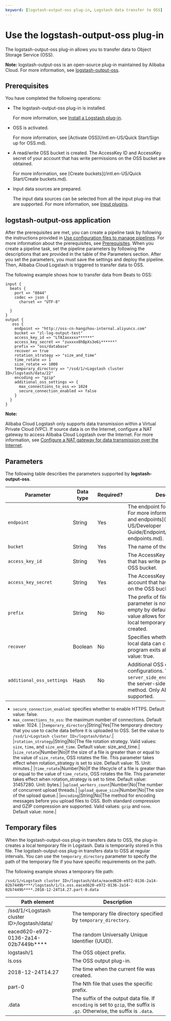 ```yaml
---
keyword: [logstash-output-oss plug-in, Logstash data transfer to OSS]
---
```


# Use the logstash-output-oss plug-in

The logstash-output-oss plug-in allows you to transfer data to Object Storage Service \(OSS\).

**Note:** logstash-output-oss is an open-source plug-in maintained by Alibaba Cloud. For more information, see [logstash-output-oss](https://github.com/aliyun/logstash-output-oss).

## Prerequisites

You have completed the following operations:

-   The logstash-output-oss plug-in is installed.

    For more information, see [Install a Logstash plug-in]().

-   OSS is activated.

    For more information, see [Activate OSS](/intl.en-US/Quick Start/Sign up for OSS.md).

-   A read/write OSS bucket is created. The AccessKey ID and AccessKey secret of your account that has write permissions on the OSS bucket are obtained.

    For more information, see [Create buckets](/intl.en-US/Quick Start/Create buckets.md).

-   Input data sources are prepared.

    The input data sources can be selected from all the input plug-ins that are supported. For more information, see [Input plugins](https://www.elastic.co/guide/en/logstash/6.7/input-plugins.html).


## logstash-output-oss application

After the prerequisites are met, you can create a pipeline task by following the instructions provided in [Use configuration files to manage pipelines](). For more information about the prerequisites, see [Prerequisites](#section_zfj_hlf_x98). When you create a pipeline task, set the pipeline parameters by following the descriptions that are provided in the table of the Parameters section. After you set the parameters, you must save the settings and deploy the pipeline. Then, Alibaba Cloud Logstash is triggered to transfer data to OSS.

The following example shows how to transfer data from Beats to OSS:

```
input {
  beats {
    port => "8044"
    codec => json {
      charset => "UTF-8"

  }
}
output {
   oss {
    endpoint => "http://oss-cn-hangzhou-internal.aliyuncs.com"              
    bucket => "zl-log-output-test"                          
    access_key_id => "LTAIaxxxxx******"                 
    access_key_secret => "zuxxxx8hBpXs3e6i******"         
    prefix => "oss/database"                         
    recover => true                                      
    rotation_strategy => "size_and_time"                  
    time_rotate => 1                                     
    size_rotate => 1000
    temporary_directory => "/ssd/1/<Logstash cluster ID>/logstash/data/22"                            
    encoding => "gzip"                                 
    additional_oss_settings => {
      max_connections_to_oss => 1024                      
      secure_connection_enabled => false                  
    }
  }
}
```

**Note:**

Alibaba Cloud Logstash only supports data transmission within a Virtual Private Cloud \(VPC\). If source data is on the Internet, configure a NAT gateway to access Alibaba Cloud Logstash over the Internet. For more information, see [Configure a NAT gateway for data transmission over the Internet]().

## Parameters

The following table describes the parameters supported by **logstash-output-oss**.

|Parameter|Data type|Required?|Description|
|---------|---------|---------|-----------|
|`endpoint`|String|Yes|The endpoint for accessing OSS. For more information, see [Regions and endpoints](/intl.en-US/Developer Guide/Endpoint/Regions and endpoints.md).|
|`bucket`|String|Yes|The name of the OSS bucket.|
|`access_key_id`|String|Yes|The AccessKey ID of your account that has write permissions on the OSS bucket.|
|`access_key_secret`|String|Yes|The AccessKey secret of your account that has write permissions on the OSS bucket.|
|`prefix`|String|No|The prefix of file names. If this parameter is not specified, it is empty by default. **Warning:** The value allows for strings, and many local temporary files can be created. |
|`recover`|Boolean|No|Specifies whether the upload of local data can continue if the program exits abnormally. Default value: true.|
|`additional_oss_settings`|Hash|No|Additional OSS client configurations. Valid values: -   `server_side_encryption_algorithm`: the server-side encryption method. Only AES-256 is supported.
-   `secure_connection_enabled`: specifies whether to enable HTTPS. Default value: false.
-   `max_connections_to_oss`: the maximum number of connections. Default value: 1024. |
|`temporary_directory`|String|Yes|The temporary directory that you use to cache data before it is uploaded to OSS. Set the value to `/ssd/1/<Logstash cluster ID>/logstash/data/`.|
|`rotation_strategy`|String|No|The file rotation strategy. Valid values: `size`, `time`, and `size_and_time`. Default value: size\_and\_time.|
|`size_rotate`|Number|No|If the size of a file is greater than or equal to the value of `size_rotate`, OSS rotates the file. This parameter takes effect when rotation\_strategy is set to size. Default value: 15. Unit: minutes.|
|`time_rotate`|Number|No|If the lifecycle of a file is greater than or equal to the value of `time_rotate`, OSS rotates the file. This parameter takes effect when rotation\_strategy is set to time. Default value: 31457280. Unit: bytes.|
|`upload_workers_count`|Number|No|The number of concurrent upload threads.|
|`upload_queue_size`|Number|No|The size of the upload queue.|
|`encoding`|String|No|The method for encoding messages before you upload files to OSS. Both standard compression and GZIP compression are supported. Valid values: `gzip` and `none`. Default value: none.|

## Temporary files

When the logstash-output-oss plug-in transfers data to OSS, the plug-in creates a local temporary file in Logstash. Data is temporarily stored in this file. The logstash-output-oss plug-in transfers data to OSS at regular intervals. You can use the `temporary_directory` parameter to specify the path of the temporary file if you have specific requirements on the path.

The following example shows a temporary file path:

```
/ssd/1/<Logstash cluster ID>/logstash/data/eaced620-e972-0136-2a14-02b7449b****/logstash/1/ls.oss.eaced620-e972-0136-2a14-02b7449b****.2018-12-24T14.27.part-0.data
```

|Path element|Description|
|------------|-----------|
|/ssd/1/<Logstash cluster ID\>/logstash/data/|The temporary file directory specified by `temporary_directory`.|
|eaced620-e972-0136-2a14-02b7449b\*\*\*\*|The random Universally Unique Identifier \(UUID\).|
|logstash/1|The OSS object prefix.|
|ls.oss|The OSS output plug-in.|
|2018-12-24T14.27|The time when the current file was created.|
|part-0|The Nth file that uses the specific prefix.|
|.data|The suffix of the output data file. If `encoding` is set to `gzip`, the suffix is `.gz`. Otherwise, the suffix is `.data`.|


